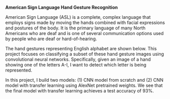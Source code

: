**American Sign Language Hand Gesture Recognition**

American Sign Language (ASL) is a complete, complex language that employs signs made by moving the
hands combined with facial expressions and postures of the body. It is the primary language of many
North Americans who are deaf and is one of several communication options used by people who are deaf or
hard-of-hearing.

The hand gestures representing English alphabet are shown below. This project focuses on classifying a subset
of these hand gesture images using convolutional neural networks. Specifically, given an image of a hand
showing one of the letters A-I, I want to detect which letter is being represented.

In this project, I build two models: (1) CNN model from scratch and (2) CNN model with transfer learning using AlexNet pretrained weights.
We see that the final model with transfer learning achieves a test accuracy of 93%.
